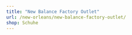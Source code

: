 ```yaml
---
title: "New Balance Factory Outlet"
url: /new-orleans/new-balance-factory-outlet/
shop: Schuhe
---
```

